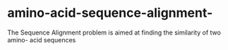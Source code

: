 # amino-acid-sequence-alignment-
The Sequence Alignment problem is aimed at finding the similarity of two amino- acid sequences
